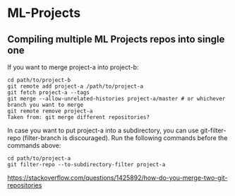 # ML-Projects

Compiling multiple ML Projects repos into single one
---
If you want to merge project-a into project-b:

```
cd path/to/project-b
git remote add project-a /path/to/project-a
git fetch project-a --tags
git merge --allow-unrelated-histories project-a/master # or whichever branch you want to merge
git remote remove project-a
Taken from: git merge different repositories?
```

In case you want to put project-a into a subdirectory, you can use git-filter-repo (filter-branch is discouraged). Run the following commands before the commands above:

```
cd path/to/project-a
git filter-repo --to-subdirectory-filter project-a
```

https://stackoverflow.com/questions/1425892/how-do-you-merge-two-git-repositories
